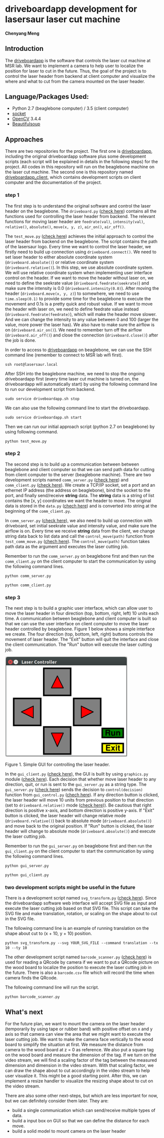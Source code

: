 # driveboardapp development for lasersaur laser cut machine
#### Chenyang Meng
## Introduction
The [driveboardapp](https://github.com/nortd/driveboardapp) is the software that controls the laser cut machine at MSR lab. We want to implement a camera to help user to localize the position for laser to cut in the future. Thus, the goal of the project is to control the laser header from backend at client computer and visualize the where and what to cut from the camera mounted on the laser header.

## Language/Packages Used:
* Python 2.7 (beaglebone computer) / 3.5 (client computer)
* [socket](https://docs.python.org/3/library/socket.html)
* [OpenCV](https://docs.opencv.org/3.4.4/) 3.4.4
* [Beautifulsoup](https://www.crummy.com/software/BeautifulSoup/bs4/doc/)

## Approaches
There are two repositories for the project. The first one is [driveboardapp](https://github.com/meng1994412/driveboardapp), including the original driveboardapp software plus some development scripts (each script will be explained in details in the following steps) for the project. All codes in this repository will run on the beaglebone machine on the laser cut machine. The second one is this repository named [driveboardapp_client](https://github.com/meng1994412/driveboardapp_client), which contains development scripts on client computer and the documentation of the project.

### step 1
The first step is to understand the original software and control the laser header on the beaglebone. The `driveboard.py` ([check here](https://github.com/meng1994412/driveboardapp/blob/master/backend/driveboard.py)) contains all the functions used for controlling the laser header from backend. The relevant functions for moving laser header are `feedrate(val)`, `intensity(val)`, `relative()`, `absolute()`, `move(x, y, z)`, `air_on()`, `air_off()`.

The `test_move.py` ([check here](https://github.com/meng1994412/driveboardapp/blob/master/backend/test_move.py)) achieves the initial approach to control the laser header from backend on the beaglebone. The script contains the path of the lasersaur logo. Every time we want to control the laser header, we firstly need to build up connection using `driveboard.connect()`. We need to set laser header to either absolute coordinate system (`driveboard.absolute()`) or relative coordinate system (`driveboard.relative()`). In this step, we use absolute coordinate system. We will use relative coordinate system when implementing user interface control on the header. If we want to move the header without laser on, we need to define the seekrate value (`driveboard.feedrate(seekrate)`) and make sure the intensity is 0.0 (`driveboard.intensity(0.0)`). After moving the header (`driveboard.move(x, y, z)`) to somewhere, we need to use `time.sleep(0.1)` to provide some time for the beaglebone to execute the movement and 0.1s is a pretty quick and robust value. If we want to move the header with laser on, we need to define feedrate value instead (`driveboard.feedrate(feedrate)`), which will make the header move slower. And we can change the intensity to any value between 0 and 100 (larger the value, more power the laser has). We also have to make sure the airflow is on (`driveboard.air_on()`). We need to remember turn off the airflow (`driveboard.air_off()`) and close the connection (`driveboard.close()`) after the job is done.

In order to access to [driveboardapp](https://github.com/meng1994412/driveboardapp) on beaglebone, we can use the SSH command line (remember to connect to MSR lab wifi first).

```
ssh root@lasersaur.local
```

After SSH into the beaglebone machine, we need to stop the ongoing driveboardapp first (every time laser cut machine is turned on, the driveboardapp will automatically start) by using the following command line to run our development script from backend.

```
sudo service driveboardapp.sh stop
```

We can also use the following command line to start the driveboardapp.

```
sudo service driveboardapp.sh start
```

Then we can run our initial approach script (python 2.7 on beaglebone) by using following command.

```
python test_move.py
```

### step 2
The second step is to build up a communication between between beaglebone and client computer so that we can send path data for cutting from client computer to the server (beaglebone machine). There are two development scripts named `comm_server.py` ([check here](https://github.com/meng1994412/driveboardapp/blob/master/backend/comm_server.py)) and `comm_client.py` ([check here](https://github.com/meng1994412/driveboardapp_client/blob/master/comm_client.py)). We create a TCP/IP socket, set a port and an ethernet IP address (the address on beaglebone), bind the socket to the port, and finally send/receive **string** data. The **string** data is a string of list contains the [x, y] coordinates we want the header to move. The original data is stored in the `data.py` ([chech here](https://github.com/meng1994412/driveboardapp_client/blob/master/data.py)) and is converted into string at the beginning of the `comm_client.py`.

In `comm_server.py` ([check here](https://github.com/meng1994412/driveboardapp/blob/master/backend/comm_server.py)), we also need to build up connection with driveboard, set initial seekrate value and intensity value, and make sure the airflow is on. Every time we receive **string** data from the client, we change string data back to list data and call the `control_move(path)` function from `test_comm_move.py` ([chech here](https://github.com/meng1994412/driveboardapp/blob/master/backend/test_comm_move.py)). The `control_move(path)` function takes path data as the argument and executes the laser cutting job.

Remember to run the `comm_server.py` on beaglebone first and then run the `comm_client.py` on the client computer to start the communication by using the following command lines.

```
python comm_server.py
```  

```
python comm_client.py
```

### step 3
The next step is to build a graphic user interface, which can allow user to move the laser header in four direction (top, bottom, right, left) 10 units each time. A communication between beaglebone and client computer is built so that we can use the user interface on client computer to move the laser header controlled by beaglebone. Figure 1 below shows a simple interface we create. The four direction (top, bottom, left, right) buttons controls the movement of laser header. The "Exit" button will quit the interface and close the client communication. The "Run" button will execute the laser cutting job.

<img src="https://github.com/meng1994412/driveboardapp_client/blob/master/GUI.png" width="400">

Figure 1. Simple GUI for controlling the laser header.

In the `gui_client.py` ([check here](https://github.com/meng1994412/driveboardapp_client/blob/master/gui_client.py)), the GUI is built by using `graphics.py` module ([check here](https://github.com/meng1994412/driveboardapp_client/blob/master/graphics.py)). Each decision that whether move laser header to any direction, quit, or run is sent to the `gui_server.py` as a string type. The `gui_server.py` ([check here](https://github.com/meng1994412/driveboardapp/blob/master/backend/gui_server.py)) sends the decision to `control(decision)` function from `gui_control.py` ([chech here](https://github.com/meng1994412/driveboardapp/blob/master/backend/gui_control.py)). If any direction button is clicked, the laser header will move 10 units from previous position to that direction (set to `driveboard.relative()` mode ([check here](https://github.com/meng1994412/driveboardapp/blob/master/backend/gui_server.py#L40))). Be cautious that right direction is positive x-axis, and bottom direction is positive y-axis. If "Exit" button is clicked, the laser header will change relative mode (`driveboard.relative()`) back to absolute mode (`driveboard.absolute()`) and move back to the original position. If "Run" button is clicked, the laser header will change to absolute mode (`driveboard.absolute()`) and execute the laser cutting job.

Remember to run the `gui_server.py` on beaglebone first and then run the `gui_client.py` on the client computer to start the communication by using the following command lines.

```
python gui_server.py
```  

```
python gui_client.py
```

### two development scripts might be useful in the future
There is a development script named `svg_transform.py` ([check here](https://github.com/meng1994412/driveboardapp_client/blob/master/svg_transform.py)). Since the driveboardapp software web interface will accept SVG file as input and execute the laser cutting job based on that SVG file. This script can take the SVG file and make translation, rotation, or scaling on the shape about to cut in the SVG file.

The following command line is an example of running translation on the shape about cut to (x + 10, y + 10) position.

```
python svg_transform.py --svg YOUR_SVG_FILE --command translation --tx 10 --ty 10
```

The other development script named `barcode_scanner.py` ([check here](https://github.com/meng1994412/driveboardapp_client/blob/master/barcode_scanner.py)) is used for reading a QRcode by camera if we want to put a QRcode picture on the wood board to localize the position to execute the laser cutting job in the future. There is also a `barcode.csv` file which will record the time when camera finds the QRcode.

The following command line will run the script.

```
python barcode_scanner.py
```

## What's next
For the future plan, we want to mount the camera on the laser header (temporarily by using tape or rubber band) with positive offset on x and y axis so that camera can view the area that we might want to execute the laser cutting job. We want to make the camera face vertically to the wood board to simplify the situation at first. We measure the distance from camera to the wood board at z = 0 as reference. We also put a square tag on the wood board and measure the dimension of the tag. If we turn on the video stream, we will find a scaling factor of the tag between the measured dimension and dimension in the video stream. With that scaling factor, we can draw the shape about to cut accordingly in the video stream to help user visualize it. This might be a good starting point. After this, we can implement a resize handler to visualize the resizing shape about to cut on the video stream.

There are also some other next-steps, but which are less important for now, but we can definitely consider them later. They are:
* build a single communication which can send/receive multiple types of data.
* build a input box on GUI so that we can define the distance for each move.
* build a solid model to mount camera on the laser header
